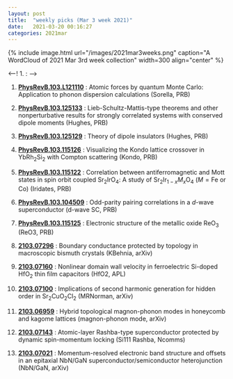 ```yaml
---
layout: post
title:  "weekly picks (Mar 3 week 2021)"
date:   2021-03-20 00:16:27
categories: 2021mar
---
```


{% include image.html url="/images/2021mar3weeks.png" caption="A WordCloud of 2021 Mar 3rd week collection" width=300 align="center" %}


<--! 1. **[]()** : -->

1. **[PhysRevB.103.L121110](https://link.aps.org/doi/10.1103/PhysRevB.103.L121110)** : Atomic forces by quantum Monte Carlo: Application to phonon dispersion calculations (Sorella, PRB)

1. **[PhysRevB.103.125133](https://link.aps.org/doi/10.1103/PhysRevB.103.125133)** : Lieb-Schultz-Mattis-type theorems and other nonperturbative results for strongly correlated systems with conserved dipole moments (Hughes, PRB)

1. **[PhysRevB.103.125129](https://link.aps.org/doi/10.1103/PhysRevB.103.125129)** : Theory of dipole insulators (Hughes, PRB)

1. **[PhysRevB.103.115126](https://link.aps.org/doi/10.1103/PhysRevB.103.115126)** : Visualizing the Kondo lattice crossover in ${\mathrm{YbRh}}_{2}{\mathrm{Si}}_{2}$ with Compton scattering (Kondo, PRB)

1. **[PhysRevB.103.115122](https://link.aps.org/doi/10.1103/PhysRevB.103.115122)** : Correlation between antiferromagnetic and Mott states in spin orbit coupled ${\mathrm{Sr}}_{2}\mathrm{Ir}{\mathrm{O}}_{4}$: A study of ${\mathrm{Sr}}_{2}{\mathrm{Ir}}_{1\ensuremath{-}x}{M}_{x}{\mathrm{O}}_{4}$ ($M=\mathrm{Fe}$ or Co) (Iridates, PRB)

1. **[PhysRevB.103.104509](https://link.aps.org/doi/10.1103/PhysRevB.103.104509)** : Odd-parity pairing correlations in a $d$-wave superconductor (d-wave SC, PRB)

1. **[PhysRevB.103.115125](https://link.aps.org/doi/10.1103/PhysRevB.103.115125)** : Electronic structure of the metallic oxide ${\mathrm{ReO}}_{3}$ (ReO3, PRB)

1. **[2103.07296](http://arxiv.org/abs/2103.07296)** : Boundary conductance protected by topology in macroscopic bismuth crystals (KBehnia, arXiv)

1. **[2103.07160](http://arxiv.org/abs/2103.07160)** : Nonlinear domain wall velocity in ferroelectric Si-doped HfO$_{2}$ thin film capacitors (HfO2, APL)

1. **[2103.07100](http://arxiv.org/abs/2103.07100)** : Implications of second harmonic generation for hidden order in Sr$_2$CuO$_2$Cl$_2$ (MRNorman, arXiv)

1. **[2103.06959](http://arxiv.org/abs/2103.06959)** : Hybrid topological magnon-phonon modes in honeycomb and kagome lattices (magnon-phonon mode, arXiv)

1. **[2103.07143](http://arxiv.org/abs/2103.07143)** : Atomic-layer Rashba-type superconductor protected by dynamic spin-momentum locking (Si111 Rashba, Ncomms)

1. **[2103.07021](http://arxiv.org/abs/2103.07021)** : Momentum-resolved electronic band structure and offsets in an epitaxial NbN/GaN superconductor/semiconductor heterojunction (NbN/GaN, arXiv)

